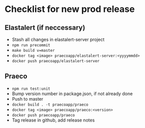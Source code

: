 # Checklist for new prod release

## Elastalert (if neccessary)

- Stash all changes in elastalert-server project
- `npm run precommit`
- `make build v=master`
- `docker tag <image> praecoapp/elastalert-server:<yyyymmdd>`
- `docker push praecoapp/elastalert-server`

## Praeco

- `npm run test:unit`
- Bump version number in package.json, if not already done
- Push to master
- `docker build . -t praecoapp/praeco`
- `docker tag <image> praecoapp/praeco:<version>`
- `docker push praecoapp/praeco`
- Tag release in github, add release notes
